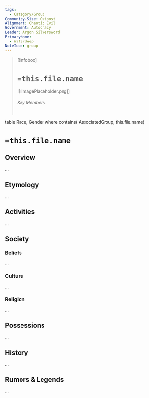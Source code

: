 ```yaml
---
tags:
  - Category/Group
Community-Size: Outpost
Alignment: Chaotic Evil
Government: Autocracy
Leader: Argon Silversword
PrimaryHome:
  - Waterdeep
NoteIcon: group
---
```




> [!infobox]
> # `=this.file.name`
> ![[ImagePlaceholder.png]]
> ###### Key Members
> ```dataview
table Race, Gender
where contains( AssociatedGroup, this.file.name)

# `=this.file.name`
## Overview
...

## Etymology
...
## Activities
...

## Society
### Beliefs
...
### Culture
...

### Religion
...

## Possessions
...

## History
...

## Rumors & Legends
...


